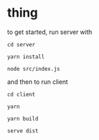 # thing

to get started, run server with

```
cd server

yarn install

node src/index.js
```

and then to run client

```
cd client

yarn

yarn build

serve dist
```
